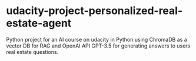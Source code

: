 # udacity-project-personalized-real-estate-agent
Python project for an AI course on udacity in Python using ChromaDB as a vector DB for RAG and OpenAI API GPT-3.5 for generating answers to users real estate questions.
